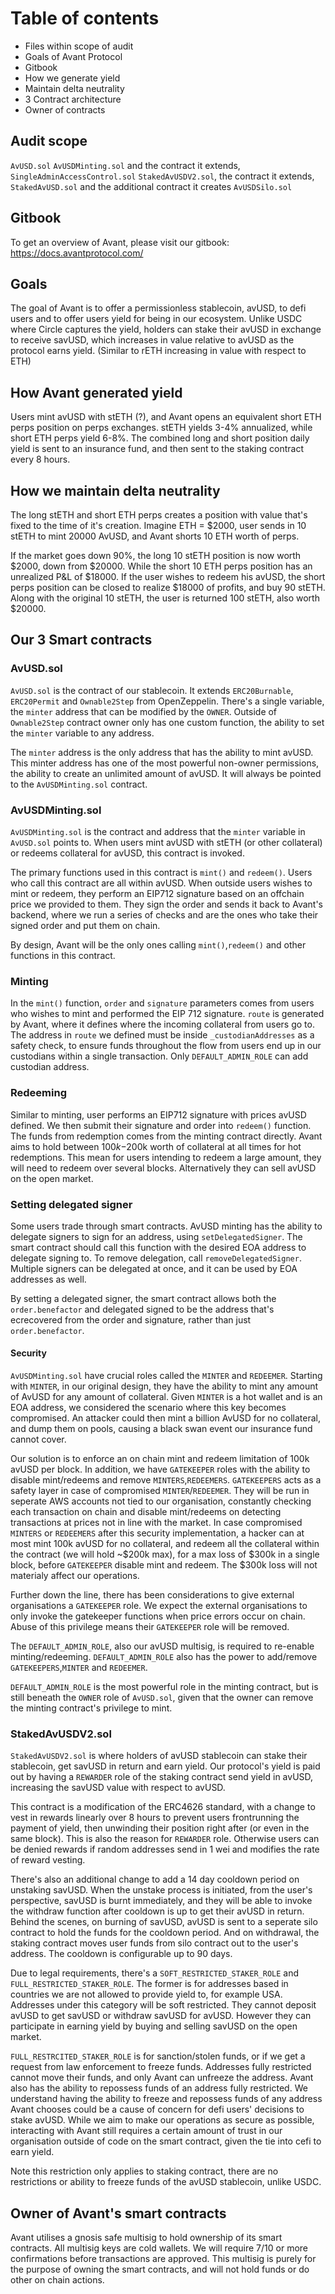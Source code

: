 # Table of contents

- Files within scope of audit
- Goals of Avant Protocol
- Gitbook
- How we generate yield
- Maintain delta neutrality
- 3 Contract architecture
- Owner of contracts

## Audit scope

`AvUSD.sol`
`AvUSDMinting.sol` and the contract it extends, `SingleAdminAccessControl.sol`
`StakedAvUSDV2.sol`, the contract it extends, `StakedAvUSD.sol` and the additional contract it creates `AvUSDSilo.sol`

## Gitbook
To get an overview of Avant, please visit our gitbook: https://docs.avantprotocol.com/

## Goals

The goal of Avant is to offer a permissionless stablecoin, avUSD, to defi users and to offer users yield for being in our ecosystem. Unlike USDC where Circle captures the yield, holders can stake their avUSD in exchange to receive savUSD, which increases in value relative to avUSD as the protocol earns yield. (Similar to rETH increasing in value with respect to ETH)

## How Avant generated yield

Users mint avUSD with stETH (?), and Avant opens an equivalent short ETH perps position on perps exchanges. stETH yields 3-4% annualized, while short ETH perps yield 6-8%. The combined long and short position daily yield is sent to an insurance fund, and then sent to the staking contract every 8 hours.

## How we maintain delta neutrality

The long stETH and short ETH perps creates a position with value that's fixed to the time of it's creation. Imagine ETH = $2000, user sends in 10 stETH to mint 20000 AvUSD, and Avant shorts 10 ETH worth of perps.

If the market goes down 90%, the long 10 stETH position is now worth $2000, down from $20000. While the short 10 ETH perps position has an unrealized P&L of $18000. If the user wishes to redeem his avUSD, the short perps position can be closed to realize $18000 of profits, and buy 90 stETH. Along with the original 10 stETH, the user is returned 100 stETH, also worth $20000.

## Our 3 Smart contracts

### AvUSD.sol

`AvUSD.sol` is the contract of our stablecoin. It extends `ERC20Burnable`, `ERC20Permit` and `Ownable2Step` from OpenZeppelin. There's a single variable, the `minter` address that can be modified by the `OWNER`. Outside of `Ownable2Step` contract owner only has one custom function, the ability to set the `minter` variable to any address.

The `minter` address is the only address that has the ability to mint avUSD. This minter address has one of the most powerful non-owner permissions, the ability to create an unlimited amount of avUSD. It will always be pointed to the `AvUSDMinting.sol` contract.

### AvUSDMinting.sol

`AvUSDMinting.sol` is the contract and address that the `minter` variable in `AvUSD.sol` points to. When users mint avUSD with stETH (or other collateral) or redeems collateral for avUSD, this contract is invoked.

The primary functions used in this contract is `mint()` and `redeem()`. Users who call this contract are all within avUSD. When outside users wishes to mint or redeem, they perform an EIP712 signature based on an offchain price we provided to them. They sign the order and sends it back to Avant's backend, where we run a series of checks and are the ones who take their signed order and put them on chain.

By design, Avant will be the only ones calling `mint()`,`redeem()` and other functions in this contract.

### Minting

In the `mint()` function, `order` and `signature` parameters comes from users who wishes to mint and performed the EIP 712 signature. `route` is generated by Avant, where it defines where the incoming collateral from users go to. The address in `route` we defined must be inside `_custodianAddresses` as a safety check, to ensure funds throughout the flow from users end up in our custodians within a single transaction. Only `DEFAULT_ADMIN_ROLE` can add custodian address.

### Redeeming

Similar to minting, user performs an EIP712 signature with prices avUSD defined. We then submit their signature and order into `redeem()` function. The funds from redemption comes from the minting contract directly. Avant aims to hold between $100k-$200k worth of collateral at all times for hot redemptions. This mean for users intending to redeem a large amount, they will need to redeem over several blocks. Alternatively they can sell avUSD on the open market.

### Setting delegated signer

Some users trade through smart contracts. AvUSD minting has the ability to delegate signers to sign for an address, using `setDelegatedSigner`. The smart contract should call this function with the desired EOA address to delegate signing to. To remove delegation, call `removeDelegatedSigner`. Multiple signers can be delegated at once, and it can be used by EOA addresses as well.

By setting a delegated signer, the smart contract allows both the `order.benefactor` and delegated signed to be the address that's ecrecovered from the order and signature, rather than just `order.benefactor`.

#### Security

`AvUSDMinting.sol` have crucial roles called the `MINTER` and `REDEEMER`. Starting with `MINTER`, in our original design, they have the ability to mint any amount of AvUSD for any amount of collateral. Given `MINTER` is a hot wallet and is an EOA address, we considered the scenario where this key becomes compromised. An attacker could then mint a billion AvUSD for no collateral, and dump them on pools, causing a black swan event our insurance fund cannot cover.

Our solution is to enforce an on chain mint and redeem limitation of 100k avUSD per block. In addition, we have `GATEKEEPER` roles with the ability to disable mint/redeems and remove `MINTERS`,`REDEEMERS`. `GATEKEEPERS` acts as a safety layer in case of compromised `MINTER`/`REDEEMER`. They will be run in seperate AWS accounts not tied to our organisation, constantly checking each transaction on chain and disable mint/redeems on detecting transactions at prices not in line with the market. In case compromised `MINTERS` or `REDEEMERS` after this security implementation, a hacker can at most mint 100k avUSD for no collateral, and redeem all the collateral within the contract (we will hold ~$200k max), for a max loss of $300k in a single block, before `GATEKEEPER` disable mint and redeem. The $300k loss will not materialy affect our operations.

Further down the line, there has been considerations to give external organisations a `GATEKEEPER` role. We expect the external organisations to only invoke the gatekeeper functions when price errors occur on chain. Abuse of this privilege means their `GATEKEEPER` role will be removed.

The `DEFAULT_ADMIN_ROLE`, also our avUSD multisig, is required to re-enable minting/redeeming. `DEFAULT_ADMIN_ROLE` also has the power to add/remove `GATEKEEPERS`,`MINTER` and `REDEEMER`.

`DEFAULT_ADMIN_ROLE` is the most powerful role in the minting contract, but is still beneath the `OWNER` role of `AvUSD.sol`, given that the owner can remove the minting contract's privilege to mint.

### StakedAvUSDV2.sol

`StakedAvUSDV2.sol` is where holders of avUSD stablecoin can stake their stablecoin, get savUSD in return and earn yield. Our protocol's yield is paid out by having a `REWARDER` role of the staking contract send yield in avUSD, increasing the savUSD value with respect to avUSD.

This contract is a modification of the ERC4626 standard, with a change to vest in rewards linearly over 8 hours to prevent users frontrunning the payment of yield, then unwinding their position right after (or even in the same block). This is also the reason for `REWARDER` role. Otherwise users can be denied rewards if random addresses send in 1 wei and modifies the rate of reward vesting.

There's also an additional change to add a 14 day cooldown period on unstaking savUSD. When the unstake process is initiated, from the user's perspective, savUSD is burnt immediately, and they will be able to invoke the withdraw function after cooldown is up to get their avUSD in return. Behind the scenes, on burning of savUSD, avUSD is sent to a seperate silo contract to hold the funds for the cooldown period. And on withdrawal, the staking contract moves user funds from silo contract out to the user's address. The cooldown is configurable up to 90 days.

Due to legal requirements, there's a `SOFT_RESTRICTED_STAKER_ROLE` and `FULL_RESTRICTED_STAKER_ROLE`. The former is for addresses based in countries we are not allowed to provide yield to, for example USA. Addresses under this category will be soft restricted. They cannot deposit avUSD to get savUSD or withdraw savUSD for avUSD. However they can participate in earning yield by buying and selling savUSD on the open market.

`FULL_RESTRCITED_STAKER_ROLE` is for sanction/stolen funds, or if we get a request from law enforcement to freeze funds. Addresses fully restricted cannot move their funds, and only Avant can unfreeze the address. Avant also has the ability to repossess funds of an address fully restricted. We understand having the ability to freeze and repossess funds of any address Avant chooses could be a cause of concern for defi users' decisions to stake avUSD. While we aim to make our operations as secure as possible, interacting with Avant still requires a certain amount of trust in our organisation outside of code on the smart contract, given the tie into cefi to earn yield.

Note this restriction only applies to staking contract, there are no restrictions or ability to freeze funds of the avUSD stablecoin, unlike USDC.

## Owner of Avant's smart contracts

Avant utilises a gnosis safe multisig to hold ownership of its smart contracts. All multisig keys are cold wallets. We will require 7/10 or more confirmations before transactions are approved. This multisig is purely for the purpose of owning the smart contracts, and will not hold funds or do other on chain actions.
